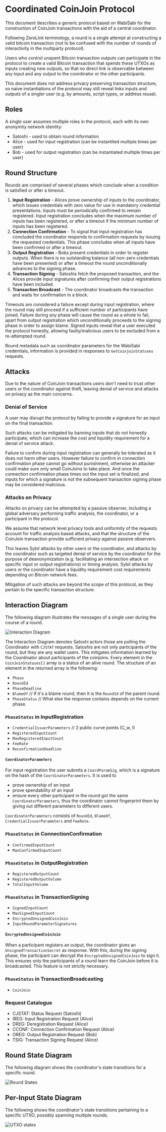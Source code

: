 # Coordinated CoinJoin Protocol

This document describes a generic protocol based on WabiSabi for the
construction of CoinJoin transactions with the aid of a central coordinator.

Following ZeroLink terminology, a round is a single attempt at constructing a
valid bitcoin transaction (not to be confused with the number of rounds of
interactivity in the multiparty protocol).

Users who control unspent Bitcoin transaction outputs can participate in the
protocol to create a valid Bitcoin transaction that spends these UTXOs as
inputs creating new outputs, so that no direct link is observable between any
input and any output to the coordinator or the other participants.

This document does not address privacy preserving transaction structure, so
naive instantiations of the protocol may still reveal links inputs and outputs of
a singler user (e.g. by amounts, script types, or address reuse).

## Roles

A single user assumes multiple roles in the protocol, each with its own anonymity network identity:

- Satoshi - used to obtain round information
- Alice - used for input registration (can be instantited multiple times per
  user)
- Bob - used for output registration (can be instantiated multiple times per
  user)

## Round Structure

Rounds are comprised of several phases which conclude when a condition is
satisfied or after a timeout.

1. **Input Registration** - Alices prove ownership of inputs to the coordinator,
   which issues credentials with zero value for use in mandatory credential
   presentations. Inputs must be periodically confirmed to remain registered.
   Input registration concludes when the maximum number of inputs has been
   registered, or after a timeout if the minimum number of inputs has been
   registered.
2. **Connection Confirmation** - To signal that input registration has concluded
   the coordinator responds to confirmation requests by issuing the requested
   credentials. This phase concludes when all inputs have been confirmed or
   after a timeout.
3. **Output Registration** - Bobs present credentials in order to register outputs.
   When there is no outstanding balance (all non-zero credentials have been
   presented) or after a timeout the round unconditionally advances to the
   signing phase.
4. **Transaction Signing** - Satoshis fetch the proposed transaction, and the
   Alices provide input signatures after confirming their output registrations
   have been included.  
5. **Transaction Broadcast** - The coordinator broadcasts the transaction and waits
   for confirmation in a block.

Timeouts are considered a failure except during input registration, where the
round may still proceed if a sufficient number of participants have joined.
Failure during any phase will cause the round as a whole to fail, apart from
output registration which unconditionally proceeds to the signing phase in
order to assign blame. Signed inputs reveal that a user executed the protocol
honestly, allowing faulty/malicious users to be excluded from a re-attempted
round.

Round metadata such as coordinator parameters for the WabiSabi credentials,
information is provided in responses to `GetCoinjoinStatuses` requests.

## Attacks

Due to the nature of CoinJoin transactions users don't need to trust other
users or the coordinator against theft, leaving denial of service and attacks
on privacy as the main concerns.

### Denial of Service

A user may disrupt the protocol by failing to provide a signature for an input
on the final transaction.

Such attacks can be mitigated by banning inputs that do not honestly
participate, which can increase the cost and liquidity requirement for a denial
of service attack.

Failure to confirm during input registration can generally be tolerated as it does not harm other users. However failure to confirm in connection confirmation phase cannot go without punishment, otherwise an attacker could make sure only small CoinJoins to take place. And once the connection confirmation phase times out the input set is finalized, and inputs for which a signature is not the subsequent transaction signing phase may be considered malicious.

### Attacks on Privacy

Attacks on privacy can be attempted by a passive observer, including a global
adversary performing traffic analysis, the coordinator, or a participant in the
protocol.

We assume that network level privacy tools and uniformity of the requests
account for traffic analysis based attacks, and that the structure of the
CoinJoin transaction provide sufficient privacy against passive observers.

This leaves Sybil attacks by other users or the coordinator, and attacks by the coordinator such as targeted denial of service by the coordinator for the purpose of deanonymization (e.g. facilitating an intersection attack on specific input or output registrations) or timing analysis. Sybil attacks by
users or the coordinator have a liquidity requirement cost requirements depending on Bitcoin network fees.

Mitigation of such attacks are beyond the scope of this protocol, as they
pertain to the specific transaction structure.


## Interaction Diagram

The following diagram illustrates the messages of a single user during the
course of a round.

![Interaction Diagram](diagrams/interaction_diagram.svg)

The Interaction Diagram denotes Satoshi actors those are polling the Coordinator with `CJSTAT` requests. Satoshis are not only participants of the round, but they are any wallet users. This mitigates information learned by the Coordinator about participants of the coinjoins. Every element in the `CoinJoinStatuses[]` array is a status of an alive round. The structure of an element in the returned array is the following:

- `Phase`
- `RoundId`
- `PhaseDeadline`
- `BlameOf` // If it's a blame round, then it is the `RoundId` of the parent round.
- `PhaseStatus` // What else the response contains depends on the current phase.

### `PhaseStatus` in InputRegistration

- `CredentialIssuerParameters` // 2 public curve points (C_w, I)
- `RegisteredInputCount`
- `MaxRegisteredInputCount`
- `FeeRate`
- `ReconfirmationDeadline`

#### `CoordinatorParameters`

For input registration the user submits a `CoordParamSig`, which is a signature on the hash of the `CoordinatorParameters`. It is used to 
- prove ownership of an input
- prove spendability of an input
- ensure every other participant in the round got the same `CoordinatorParameters`, thus the coordinator cannot fingerprint them by giving out different parameters to different users.

`CoordinatorParameters` consists of `RoundId`, `BlameOf`, `CredentialIssuerParameters` and `FeeRate`.

### `PhaseStatus` in ConnectionConfirmation

- `ConfirmedInputCount`
- `MaxConfirmedInputCount`

### `PhaseStatus` in OutputRegistration

- `RegisteredOutputCount`
- `RegisteredOutputVolume`
- `TotalInputVolume`

### `PhaseStatus` in TransactionSigning

- `SignedInputCount`
- `MaxSignedInputCount`
- `EncryptedUnsignedCoinJoin`
- `InputRoundParameterSignatures`

#### `EncryptedUnsignedCoinJoin`

When a participant registers an output, the coordinator gives an `UnsignedTransactionSecret` as response. With this, during the signing phase, the participant can decrypt the `EncryptedUnsignedCoinJoin` to sign it. This ensures only the participants of a round learn the CoinJoin before it is broadcasted. This feature is not strictly necessary.

### `PhaseStatus` in TransactionBroadcasting

- `CoinJoin`

### Request Catalogue

- CJSTAT: Status Request (Satoshi)
- IREG: Input Registration Request (Alice)
- DREG: Deregistration Request (Alice)
- CCONF: Connection Confirmation Request (Alice)
- OREG: Output Registration Request (Bob)
- TSIG: Transaction Signing Request (Alice)

## Round State Diagram

The following diagram shows the coordinator's state transitions for a specific
round.

![Round States](diagrams/round_states.svg)

## Per-Input State Diagram

The following shows the coordinator's state transitions pertaining to a
specific UTXO, possibly spanning multiple rounds.

![UTXO states](diagrams/utxo_states.svg)

